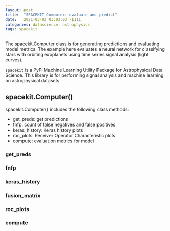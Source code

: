 ```yaml
---
layout: post
title:  "SPACEKIT Computer: evaluate and predict"
date:   2021-03-03 03:03:03 -1111
categories: datascience, astrophysics
tags: spacekit
---
```


The spacekit.Computer class is for generating predictions and evaluating model metrics. The example here evaluates a neural network for classifying stars with orbiting exoplanets using time series signal analysis (light curves).

`spacekit` is a PyPi Machine Learning Utility Package for Astrophysical Data Science. This library is for performing signal analysis and machine learning on astrophysical datasets. 

## spacekit.Computer()

spacekit.Computer() includes the following class methods:
- get_preds: get predictions
- fnfp: count of false negatives and false positives
- keras_history: Keras history plots
- roc_plots: Receiver Operator Characteristic plots
- compute: evaluation metrics for model

### get_preds

### fnfp

### keras_history

### fusion_matrix

### roc_plots

### compute
